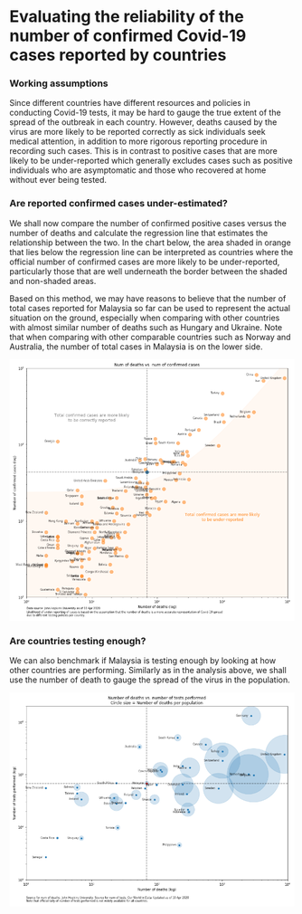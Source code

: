 # Evaluating the reliability of the number of confirmed Covid-19 cases reported by countries

### Working assumptions
Since different countries have different resources and policies in conducting Covid-19 tests, it may be hard to gauge the true extent of the spread of the outbreak in each country. However, deaths caused by the virus are more likely to be reported correctly as sick individuals seek medical attention, in addition to more rigorous reporting procedure in recording such cases. This is in contrast to positive cases that are more likely to be under-reported which generally excludes cases such as positive individuals who are asymptomatic and those who recovered at home without ever being tested.

### Are reported confirmed cases under-estimated?
We shall now compare the number of confirmed positive cases versus the number of deaths and calculate the regression line that estimates the relationship between the two. In the chart below, the area shaded in orange that lies below the regression line can be interpreted as countries where the official number of confirmed cases are more likely to be under-reported, particularly those that are well underneath the border between the shaded and non-shaded areas.
<p>
Based on this method, we may have reasons to believe that the number of total cases reported for Malaysia so far can be used to represent the actual situation on the ground, especially when comparing with other countries with almost similar number of deaths such as Hungary and Ukraine. Note that when comparing with other comparable countries such as Norway and Australia, the number of total cases in Malaysia is on the lower side.
<p>
<img src="https://github.com/khairulomar/Covid-19/blob/master/img/death_vs_confirmed_msia.png">

### Are countries testing enough?
We can also benchmark if Malaysia is testing enough by looking at how other countries are performing. Similarly as in the analysis above, we shall use the number of death to gauge the spread of the virus in the population. 
<p>
<img src="https://github.com/khairulomar/Covid-19/blob/master/img/test_vs_deaths_msia.png">

